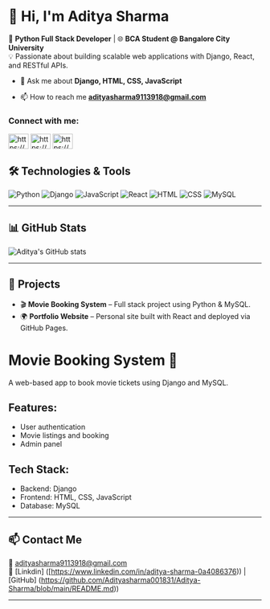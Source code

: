 # 👋 Hi, I'm Aditya Sharma

🎯 **Python Full Stack Developer** | 🌐 **BCA Student @ Bangalore City University**  
💡 Passionate about building scalable web applications with Django, React, and RESTful APIs.

- 💬 Ask me about **Django, HTML, CSS, JavaScript**

- 📫 How to reach me **adityasharma9113918@gmail.com**

<h3 align="left">Connect with me:</h3>
<p align="left">
<a href="https://linkedin.com/in/https://www.linkedin.com/in/aditya-sharma-0a4086376?utm_source=share&utm_campaign=share_via&utm_content=profile&utm_medium=android_app" target="blank"><img align="center" src="https://raw.githubusercontent.com/rahuldkjain/github-profile-readme-generator/master/src/images/icons/Social/linked-in-alt.svg" alt="https://www.linkedin.com/in/aditya-sharma-0a4086376?utm_source=share&utm_campaign=share_via&utm_content=profile&utm_medium=android_app" height="30" width="40" /></a>
<a href="https://fb.com/https://www.facebook.com/share/1kwm5ujwtu/?mibextid=qi2omg" target="blank"><img align="center" src="https://raw.githubusercontent.com/rahuldkjain/github-profile-readme-generator/master/src/images/icons/Social/facebook.svg" alt="https://www.facebook.com/share/1kwm5ujwtu/?mibextid=qi2omg" height="30" width="40" /></a>
<a href="https://instagram.com/https://www.instagram.com/i__am_aditya_sharma?igsh=mthob3lldnv3m21xcw==" target="blank"><img align="center" src="https://raw.githubusercontent.com/rahuldkjain/github-profile-readme-generator/master/src/images/icons/Social/instagram.svg" alt="https://www.instagram.com/i__am_aditya_sharma?igsh=mthob3lldnv3m21xcw==" height="30" width="40" /></a>
</p>


## 🛠️ Technologies & Tools
![Python](https://img.shields.io/badge/-Python-05122A?style=flat&logo=python)
![Django](https://img.shields.io/badge/-Django-092E20?style=flat&logo=django)
![JavaScript](https://img.shields.io/badge/-JavaScript-F7DF1E?style=flat&logo=javascript)
![React](https://img.shields.io/badge/-React-20232A?style=flat&logo=react)
![HTML](https://img.shields.io/badge/-HTML5-E34F26?style=flat&logo=html5)
![CSS](https://img.shields.io/badge/-CSS3-1572B6?style=flat&logo=css3)
![MySQL](https://img.shields.io/badge/-MySQL-4479A1?style=flat&logo=mysql)

---

## 📊 GitHub Stats
![Aditya's GitHub stats](https://github-readme-stats.vercel.app/api?username=YourGitHubUsername&show_icons=true&theme=tokyonight)

---

## 💼 Projects
- 🎬 **Movie Booking System** – Full stack project using Python & MySQL.
- 🌍 **Portfolio Website** – Personal site built with React and deployed via GitHub Pages.
# Movie Booking System 🎥

A web-based app to book movie tickets using Django and MySQL.

## Features:
- User authentication
- Movie listings and booking
- Admin panel

## Tech Stack:
- Backend: Django
- Frontend: HTML, CSS, JavaScript
- Database: MySQL
---

## 📫 Contact Me
📧 adityasharma9113918@gmail.com  
🔗 [Linkdin] ([https://www.linkedin.com/in/aditya-sharma-0a4086376)) | [GitHub] (https://github.com/Adityasharma001831/Aditya-Sharma/blob/main/README.md))  

---
